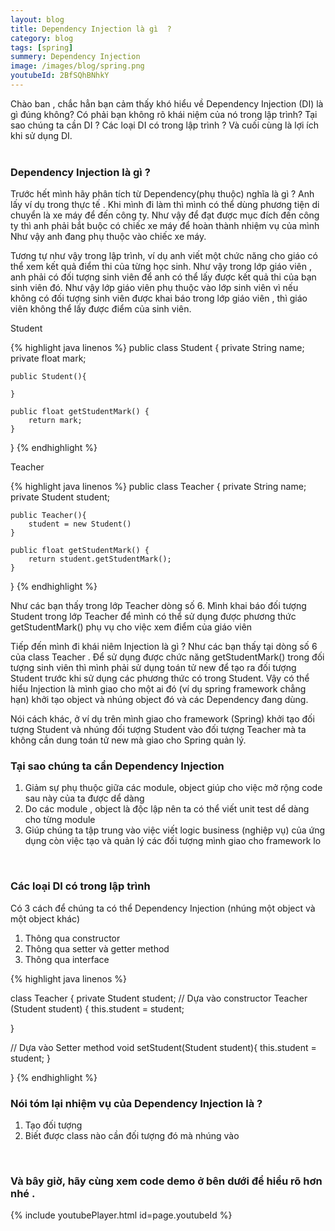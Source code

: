 ```yaml
---
layout: blog
title: Dependency Injection là gì  ?
category: blog
tags: [spring]
summery: Dependency Injection  
image: /images/blog/spring.png
youtubeId: 2BfSQhBNhkY
---
```

 
Chào ban , chắc hẳn bạn cảm thấy khó hiểu về Dependency Injection (DI) là gì đúng không? Có phải bạn không rõ khái niệm của nó trong lập trình?
Tại sao chúng ta cần DI ? Các loại DI có trong lập trình ? Và cuối cùng là lợi ích khi sử dụng DI.
<br><br>

### Dependency Injection là gì ?

Trước hết mình hãy phân tích từ Dependency(phụ thuộc) nghĩa là gì ? Anh lấy ví dụ trong thực tế . Khi mình đi làm thì mình có thể dùng phương tiện di
chuyển là xe máy để đến công ty. Như vậy để đạt được mục đích đến công ty thì anh phải  bắt buộc có chiếc xe máy để hoàn thành nhiệm vụ của mình
Như vậy anh đang phụ thuộc vào chiếc xe máy.

Tương tự như vậy trong lập trình, ví dụ anh viết một chức năng cho  giáo có thể xem kết quả điểm thi của từng học sinh. Như vậy trong
lớp giáo viên , anh phải có đối tượng sinh viên để anh có thể lấy được kết quả thi của bạn sinh viên đó. Như vậy lớp giáo viên phụ thuộc vào
lớp sinh viên vì nếu không có đối tượng sinh viên được khai báo trong lớp giáo viên , thì giáo viên không thể lấy được điểm của sinh viên.

Student

{% highlight java linenos %}
public class Student {
    private String name;
    private float mark;
    
    public Student(){
    
    }
    
    public float getStudentMark() {
        return mark;
    }
}
{% endhighlight %}

Teacher 
 
{% highlight java linenos  %}
public class Teacher  {
    private String name;
    private Student student;
    
    public Teacher(){
        student = new Student()
    }
    
    public float getStudentMark() {
        return student.getStudentMark();
    }
}
{% endhighlight %}

Như các bạn thấy trong lớp Teacher dòng số 6. Mình khai báo đối tượng Student trong lớp Teacher để mình có thể sử dụng được phương thức 
getStudentMark() phụ vụ cho việc xem điểm của giáo viên

Tiếp đến mình đi khái niêm Injection là gì ?
Như các bạn thấy tại dòng số 6 của class Teacher . Để sử dụng được chức năng getStudentMark() trong đối tượng sinh viên thì mình phải 
sử dụng toán tử new để tạo ra đối tượng Student trước khi sử dụng các phương thức có trong Student. Vậy có thể hiểu Injection là mình giao
cho một ai đó (ví dụ spring framework chẳng hạn) khởi tạo object và nhúng object đó và các Dependency đang dùng.

Nói cách khác, ở ví dụ trên mình giao cho framework (Spring) khởi tạo đối tượng Student và nhúng đối tượng Student vào đối tượng 
Teacher mà ta không cần dung toán tử new mà giao cho Spring quản lý.
<br>

### Tại sao chúng ta cần Dependency Injection
1. Giảm sự phụ thuộc giữa các module, object giúp cho việc mở rộng code sau này của ta được dể dàng
2. Do các module , object là độc lập nên ta có thể viết unit test dể dàng cho từng module
3. Giúp chúng ta tập trung vào việc viết logic business (nghiệp vụ) của ứng dụng còn việc tạo và quản lý các đối tượng mình giao
cho framework lo 
<br>

### Các loại DI có trong lập trình
Có 3 cách để chúng ta có thể Dependency Injection (nhúng một object và một object khác)
1. Thông qua constructor
2. Thông qua setter và getter method
3. Thông qua interface

{% highlight java linenos %}

class Teacher {
  private Student student;
  // Dựa vào constructor
  Teacher (Student student) {
    this.student = student;
    
  }
  
  // Dựa vào Setter method
  void setStudent(Student student){
    this.student = student;
  }
  
}
{% endhighlight %}
<br>

### Nói tóm lại nhiệm vụ của Dependency Injection là ?
1. Tạo đối tượng
2. Biết được class nào cần đối tượng đó mà nhúng vào
<br>

### Và bây giờ, hãy cùng xem code demo ở bên dưới để hiểu rõ hơn nhé . 

{% include youtubePlayer.html id=page.youtubeId %}